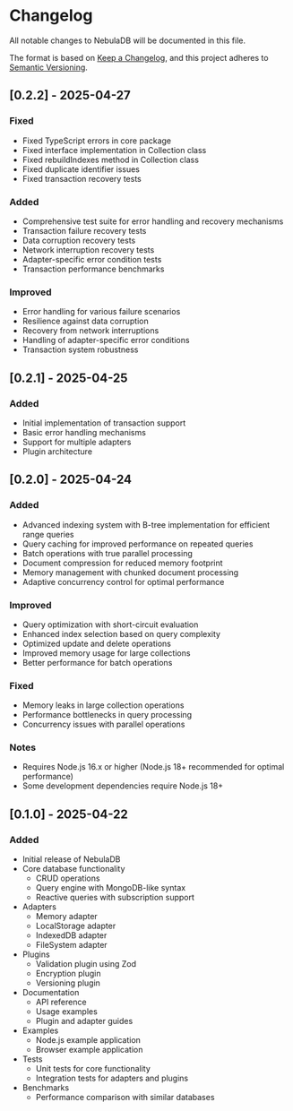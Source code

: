 # Changelog

All notable changes to NebulaDB will be documented in this file.

The format is based on [Keep a Changelog](https://keepachangelog.com/en/1.0.0/),
and this project adheres to [Semantic Versioning](https://semver.org/spec/v2.0.0.html).

## [0.2.2] - 2025-04-27

### Fixed

- Fixed TypeScript errors in core package
- Fixed interface implementation in Collection class
- Fixed rebuildIndexes method in Collection class
- Fixed duplicate identifier issues
- Fixed transaction recovery tests

### Added

- Comprehensive test suite for error handling and recovery mechanisms
- Transaction failure recovery tests
- Data corruption recovery tests
- Network interruption recovery tests
- Adapter-specific error condition tests
- Transaction performance benchmarks

### Improved

- Error handling for various failure scenarios
- Resilience against data corruption
- Recovery from network interruptions
- Handling of adapter-specific error conditions
- Transaction system robustness

## [0.2.1] - 2025-04-25

### Added

- Initial implementation of transaction support
- Basic error handling mechanisms
- Support for multiple adapters
- Plugin architecture

## [0.2.0] - 2025-04-24

### Added

- Advanced indexing system with B-tree implementation for efficient range queries
- Query caching for improved performance on repeated queries
- Batch operations with true parallel processing
- Document compression for reduced memory footprint
- Memory management with chunked document processing
- Adaptive concurrency control for optimal performance

### Improved

- Query optimization with short-circuit evaluation
- Enhanced index selection based on query complexity
- Optimized update and delete operations
- Improved memory usage for large collections
- Better performance for batch operations

### Fixed

- Memory leaks in large collection operations
- Performance bottlenecks in query processing
- Concurrency issues with parallel operations

### Notes

- Requires Node.js 16.x or higher (Node.js 18+ recommended for optimal performance)
- Some development dependencies require Node.js 18+

## [0.1.0] - 2025-04-22

### Added

- Initial release of NebulaDB
- Core database functionality
  - CRUD operations
  - Query engine with MongoDB-like syntax
  - Reactive queries with subscription support
- Adapters
  - Memory adapter
  - LocalStorage adapter
  - IndexedDB adapter
  - FileSystem adapter
- Plugins
  - Validation plugin using Zod
  - Encryption plugin
  - Versioning plugin
- Documentation
  - API reference
  - Usage examples
  - Plugin and adapter guides
- Examples
  - Node.js example application
  - Browser example application
- Tests
  - Unit tests for core functionality
  - Integration tests for adapters and plugins
- Benchmarks
  - Performance comparison with similar databases
